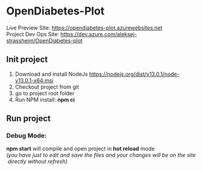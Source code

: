 # OpenDiabetes-Plot
Live Preview Site: https://opendiabetes-plot.azurewebsites.net
Project Dev Ops Site: https://dev.azure.com/aleksej-strassheim/OpenDiabetes-plot
## Init project
1. Download and install NodeJs https://nodejs.org/dist/v13.0.1/node-v13.0.1-x64.msi
2. Checkout project from git
3. go to project root folder
4. Run NPM install: __npm ci__
## Run project
### Debug Mode: 
__npm start__ will compile and open project in __hot reload__ mode 
_(you have just to edit and save the files and your changes will be on the site directly without refresh)_


